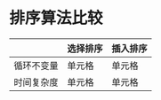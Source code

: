# 排序算法比较
|      |  选择排序   | 插入排序  |
| ---- |  ----  | ----  |
|循环不变量| 单元格  | 单元格 |
|时间复杂度| 单元格  | 单元格 |